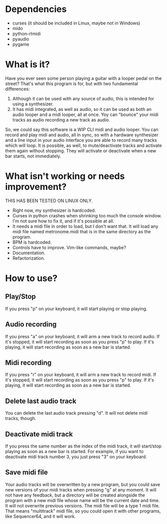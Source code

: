 # Dependencies

- curses (it should be included in Linux, maybe not in Windows)
- mido
- python-rtmidi
- pyaudio
- pygame

# What is it?

Have you ever seen some person playing a guitar with a looper pedal on the street? That's what this program is for, but with two fundamental differences:
1. Although it can be used with any source of audio, this is intended for using a synthesizer.
2. It has midi integrated, as well as audio, so it can be used as both an audio looper and a midi looper, all at once. Yoy can "bounce" your midi tracks as audio recording a new track as audio.

So, we could say this software is a WIP CLI midi and audio looper. You can record and play midi and audio, all in sync, so with a hardware synthesizer and a line input in your audio interface you are able to record many tracks which will loop. It is possible, as well, to mute/deactivate tracks and activate them again without stopping. They will activate or deactivate when a new bar starts, not immediately.

# What isn't working or needs improvement?

THIS HAS BEEN TESTED ON LINUX ONLY.

- Right now, my synthesizer is hardcoded.
- Curses in python crashes when shrinking too much the console window. I'm not sure how to fix it, and if it's possible at all.
- It needs a midi file in order to load, but I don't want that. It will load any midi file named metronome.midi that is in the same directory as the program.
- BPM is hardcoded.
- Controls have to improve. Vim-like commands, maybe?
- Documentation.
- Refactorization.

# How to use?

## Play/Stop

If you press "p" on your keyboard, it will start playing or stop playing.

## Audio recording

If you press "a" on your keyboard, it will arm a new track to record audio. If it's stopped, it will start recording as soon as you press "p" to play. If it's playing, it will start recording as soon as a new bar is started.

## Midi recording

If you press "r" on your keyboard, it will arm a new track to record midi. If it's stopped, it will start recording as soon as you press "p" to play. If it's playing, it will start recording as soon as a new bar is started.

## Delete last audio track

You can delete the last audio track pressing "d". It will not delete midi tracks, though.

## Deactivate midi track

If you press the same number as the index of the midi track, it will start/stop playing as soon as a new bar is started. For example, if you want to deactivate midi track number 3, you just press "3" on your keyboard.

## Save midi file

Your audio tracks will be overwritten by a new program, but you could save new versions of your midi tracks when pressing "g" at any moment. It will not have any feedback, but a directory will be created alongside the program with a new midi file whose name will be the current date and time. It will not overwrite previous versions.
The midi file will be a type 1 midi file. That means "multitrack" midi file, so you could open it with other programs, like Sequencer64, and it will work.

